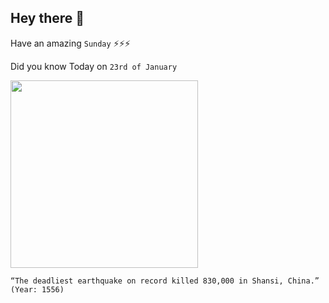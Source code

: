 ## Hey there 👋
Have an amazing `Sunday` ⚡⚡⚡

Did you know Today on `23rd of January`
 
 [<img src="https://devastatingdisasters.com/wp-content/uploads/2015/03/shaanxi-earthquake-1556-featured.jpg" width="300" />](https://en.wikipedia.org/wiki/1556_Shaanxi_earthquake) 
 ```
“The deadliest earthquake on record killed 830,000 in Shansi, China.” (Year: 1556)
```
